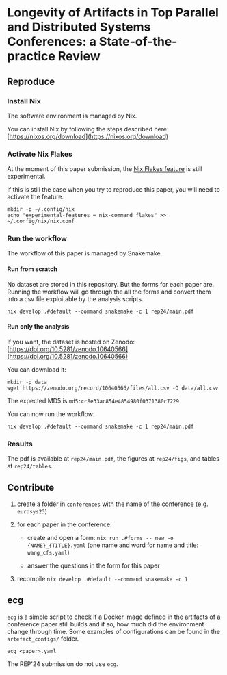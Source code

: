 # Longevity of Artifacts in Top Parallel and Distributed Systems Conferences: a State-of-the-practice Review 

## Reproduce

### Install Nix

The software environment is managed by Nix.

You can install Nix by following the steps described here: [https://nixos.org/download](https://nixos.org/download)

### Activate Nix Flakes

At the moment of this paper submission, the [Nix Flakes feature](https://nixos.wiki/wiki/Flakes) is still experimental.

If this is still the case when you try to reproduce this paper, you will need to activate the feature.

```
mkdir -p ~/.config/nix
echo "experimental-features = nix-command flakes" >> ~/.config/nix/nix.conf 
```

### Run the workflow

The workflow of this paper is managed by Snakemake.

#### Run from scratch

No dataset are stored in this repository.
But the forms for each paper are.
Running the workflow will go through the all the forms and convert them into a csv file exploitable by the analysis scripts.

```
nix develop .#default --command snakemake -c 1 rep24/main.pdf
```


#### Run only the analysis

If you want, the dataset is hosted on Zenodo: [https://doi.org/10.5281/zenodo.10640566](https://doi.org/10.5281/zenodo.10640566)

You can download it:

```
mkdir -p data
wget https://zenodo.org/record/10640566/files/all.csv -O data/all.csv
```

The expected MD5 is `md5:cc8e33ac854e4854980f0371380c7229`

You can now run the workflow:

```
nix develop .#default --command snakemake -c 1 rep24/main.pdf
```

### Results

The pdf is available at `rep24/main.pdf`, the figures at `rep24/figs`, and tables at `rep24/tables`.


## Contribute

1. create a folder in `conferences` with the name of the conference (e.g. `eurosys23`)

2. for each paper in the conference:

    - create and open a form: `nix run .#forms -- new -o {NAME}_{TITLE}.yaml` (one name and word for name and title: `wang_cfs.yaml`)

    - answer the questions in the form for this paper

3. recompile `nix develop .#default --command snakemake -c 1`

## ecg

`ecg` is a simple script to check if a Docker image defined in the artifacts of a conference paper still builds and if so, how much did the environment change through time.
Some examples of configurations can be found in the `artefact_configs/` folder.

```
ecg <paper>.yaml
```

The REP'24 submission do not use `ecg`.
